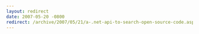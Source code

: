 ```yaml
---
layout: redirect
date: 2007-05-20 -0800
redirect: /archive/2007/05/21/a-.net-api-to-search-open-source-code.aspx/
---
```

